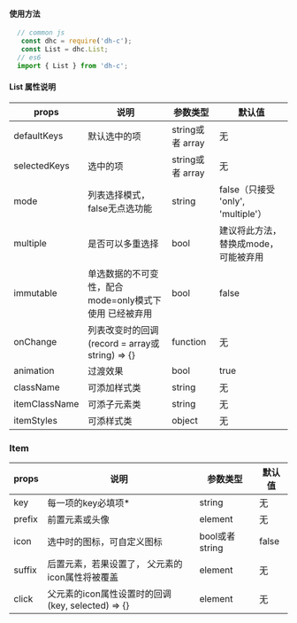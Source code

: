 #### 使用方法

```javascript
  // common js
   const dhc = require('dh-c');
   const List = dhc.List;
  // es6
  import { List } from 'dh-c';

```
#### List 属性说明

| props 	| 说明 | 参数类型 | 默认值|
| ------	| ------ | ------ |----|
| defaultKeys | 默认选中的项 | string或者 array | 无 |
| selectedKeys | 选中的项 | string或者 array | 无 |
| mode | 列表选择模式，false无点选功能 | string | false（只接受 'only', 'multiple'）|
| multiple | 是否可以多重选择 | bool | 建议将此方法，替换成mode，可能被弃用 |
| immutable | 单选数据的不可变性，配合mode=only模式下使用 已经被弃用| bool | false |
| onChange | 列表改变时的回调 (record = array或string) => {}| function | 无 |
| animation | 过渡效果 | bool | true |
| className | 可添加样式类 | string | 无 |
| itemClassName| 可添子元素类 | string | 无 |
| itemStyles | 可添样式类 | object| 无|



### Item

| props | 说明 | 参数类型 | 默认值|
| ------| ------ | ------ |----|
| key | 每一项的key必填项* | string | 无 |
| prefix | 前置元素或头像 | element | 无|
| icon | 选中时的图标，可自定义图标 | bool或者 string | false |
| suffix | 后置元素，若果设置了， 父元素的icon属性将被覆盖 | element | 无 |
| click | 父元素的icon属性设置时的回调  (key, selected) => {}| element | 无 |
